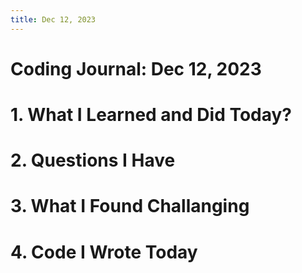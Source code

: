 ```yaml
---
title: Dec 12, 2023
---
```


# Coding Journal: Dec 12, 2023

# 1. What I Learned and Did Today?

# 2. Questions I Have

# 3. What I Found Challanging

# 4. Code I Wrote Today


